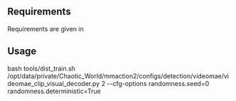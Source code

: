 ## Requirements
Requirements are given in 
## Usage
bash tools/dist_train.sh /opt/data/private/Chaotic_World/mmaction2/configs/detection/videomae/videomae_clip_visual_decoder.py 2 --cfg-options randomness.seed=0 randomness.deterministic=True
